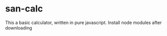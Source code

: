 # san-calc
This a basic calculator, written in pure javascript. Install node modules after downloading
